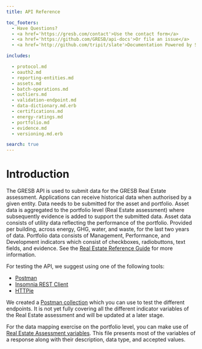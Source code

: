 ```yaml
---
title: API Reference

toc_footers:
  - Have Questions?
  - <a href='https://gresb.com/contact'>Use the contact form</a>
  - <a href='https://github.com/GRESB/api-docs'>Or file an issue</a>
  - <a href='http://github.com/tripit/slate'>Documentation Powered by Slate</a>

includes:

  - protocol.md
  - oauth2.md
  - reporting-entities.md
  - assets.md
  - batch-operations.md
  - outliers.md
  - validation-endpoint.md
  - data-dictionary.md.erb
  - certifications.md
  - energy-ratings.md
  - portfolio.md
  - evidence.md
  - versioning.md.erb

search: true
---
```


# Introduction

The GRESB API is used to submit data for the GRESB Real Estate assessment.
Applications can receive historical data when authorised by a given entity.
Data needs to be submitted for the asset and portfolio. Asset data is aggregated to the portfolio level (Real Estate assessment) where subsequently evidence is added to support the submitted data.
Asset data consists of utility data reflecting the performance of the portfolio. Provided per building, across energy, GHG, water, and waste, for the last two years of data.
Portfolio data consists of Management, Performance, and Development indicators which consist of checkboxes, radiobuttons, text fields, and evidence.
See the <a href='https://documents.gresb.com/index.html'>Real Estate Reference Guide</a> for more information.

For testing the API, we suggest using one of the following tools:

- [Postman](https://www.getpostman.com/)
- [Insomnia REST Client](https://insomnia.rest/)
- [HTTPie](https://httpie.org/)

We created a [Postman collection](https://gresb-prd-public.s3.amazonaws.com/2024/data_partners/gresb.postman_collection.json) which you can use to test the different endpoints. It is not yet fully covering all the different indicator variables of the Real Estate assessment and will be updated at a later stage.

For the data mapping exercise on the portfolio level, you can make use of [Real Estate Assessment variables](https://gresb-prd-public.s3.us-east-1.amazonaws.com/2025/data_partners/2025_real_estate_variables.xlsx). This file presents most of the variables of a response along with their description, data type, and accepted values.
